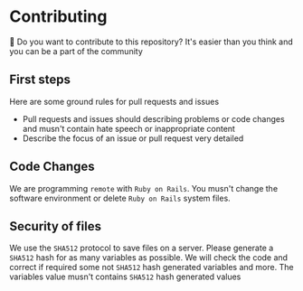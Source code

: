# Contributing

:wave: Do you want to contribute to this repository? It's easier than you think and you can be a part of the community

## First steps

Here are some ground rules for pull requests and issues

* Pull requests and issues should describing problems or code changes and musn't contain hate speech or inappropriate content
* Describe the focus of an issue or pull request very detailed

## Code Changes

We are programming `remote` with `Ruby on Rails`. You musn't change the software environment or delete `Ruby on Rails` system files.

## Security of files

We use the `SHA512` protocol to save files on a server. Please generate a `SHA512` hash for as many variables as possible. We will check the code and correct if required some not `SHA512` hash generated variables and more. The variables value musn't contains `SHA512` hash generated values
